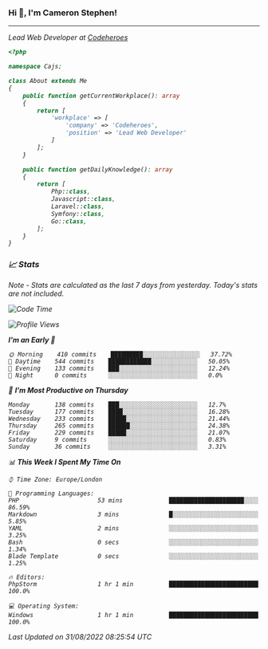 ### Hi 👋, I'm Cameron Stephen!
<hr>
<p><em>Lead Web Developer at <a href="https://codeheroes.co.uk">Codeheroes</a></p>


```php
<?php

namespace Cajs;

class About extends Me
{
    public function getCurrentWorkplace(): array
    {
        return [
            'workplace' => [
                'company' => 'Codeheroes',
                'position' => 'Lead Web Developer'
            ]
        ];
    }

    public function getDailyKnowledge(): array
    {
        return [
            Php::class,
            Javascript::class,
            Laravel::class,
            Symfony::class,
            Go::class,
        ];
    }
}
```

### 📈 Stats
<p><em>Note - Stats are calculated as the last 7 days from yesterday. Today's stats are not included.</em></p>


<!--START_SECTION:waka-->
![Code Time](http://img.shields.io/badge/Code%20Time-3%2C098%20hrs-blue)

![Profile Views](http://img.shields.io/badge/Profile%20Views-0-blue)

**I'm an Early 🐤** 

```text
🌞 Morning    410 commits    █████████░░░░░░░░░░░░░░░░   37.72% 
🌆 Daytime    544 commits    ████████████░░░░░░░░░░░░░   50.05% 
🌃 Evening    133 commits    ███░░░░░░░░░░░░░░░░░░░░░░   12.24% 
🌙 Night      0 commits      ░░░░░░░░░░░░░░░░░░░░░░░░░   0.0%

```
📅 **I'm Most Productive on Thursday** 

```text
Monday       138 commits    ███░░░░░░░░░░░░░░░░░░░░░░   12.7% 
Tuesday      177 commits    ████░░░░░░░░░░░░░░░░░░░░░   16.28% 
Wednesday    233 commits    █████░░░░░░░░░░░░░░░░░░░░   21.44% 
Thursday     265 commits    ██████░░░░░░░░░░░░░░░░░░░   24.38% 
Friday       229 commits    █████░░░░░░░░░░░░░░░░░░░░   21.07% 
Saturday     9 commits      ░░░░░░░░░░░░░░░░░░░░░░░░░   0.83% 
Sunday       36 commits     ░░░░░░░░░░░░░░░░░░░░░░░░░   3.31%

```


📊 **This Week I Spent My Time On** 

```text
⌚︎ Time Zone: Europe/London

💬 Programming Languages: 
PHP                      53 mins             █████████████████████░░░░   86.59% 
Markdown                 3 mins              █░░░░░░░░░░░░░░░░░░░░░░░░   5.85% 
YAML                     2 mins              ░░░░░░░░░░░░░░░░░░░░░░░░░   3.25% 
Bash                     0 secs              ░░░░░░░░░░░░░░░░░░░░░░░░░   1.34% 
Blade Template           0 secs              ░░░░░░░░░░░░░░░░░░░░░░░░░   1.25%

🔥 Editors: 
PhpStorm                 1 hr 1 min          █████████████████████████   100.0%

💻 Operating System: 
Windows                  1 hr 1 min          █████████████████████████   100.0%

```


 Last Updated on 31/08/2022 08:25:54 UTC
<!--END_SECTION:waka-->
